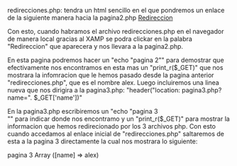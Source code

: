 redirecciones.php:
tendra un html sencillo en el que pondremos un enlace de la siguiente manera hacia la pagina2.php
<a href="pagina2.php?name=alex">Redireccion</a>

Con esto, cuando habramos el archivo redirecciones.php en el navegador de manera local gracias al XAMP
se podra clickar en la palabra "Redireccion" que aparecera y nos llevara a la pagina2.php.

En esta pagina podremos hacer un "echo "pagina 2"" para demostrar que efectivamente nos encontramos en esta
mas un "print_r($_GET)" que nos mostrara la infomracion que le hemos pasado desde la pagina anterior 
"redirecciones.php", que es el nombre alex. Luego incluiremos una linea nueva que nos dirigira a la pagina3.php:
"header("location: pagina3.php?name=". $_GET['name'])"

En la pagina3.php escribiremos un "echo "pagina 3 <br>"" para indicar donde nos encontramo y un "print_r($_GET)"
para mostrar la informacion que hemos redirecionado por los 3 archivos php. Con esto cuando accedamos al enlace inicial 
de "redirecciones.php" saltaremos de esta a la pagina 3 directamente la cual nos mostrara lo siguiente:

pagina 3
Array ([name] => alex)
